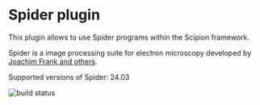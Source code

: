 # Spider plugin

 This plugin allows to use Spider programs within the Scipion framework.

 Spider is a image processing suite for electron microscopy developed by [Joachim Frank and others](https://spider.wadsworth.org/spider_doc/spider/docs/spider.html).

 Supported versions of Spider: 24.03

![build status](http://heisenberg.cnb.csic.es:9980/badges/spider_devel.svg "Build status")
